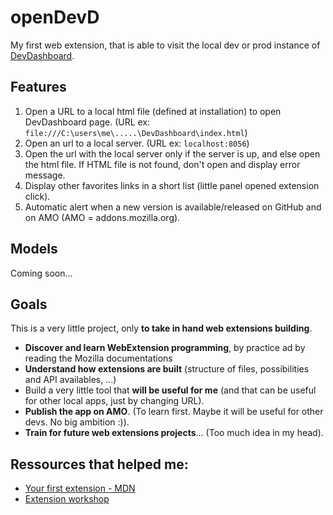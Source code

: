 # openDevD
My first web extension, that is able to visit the local dev or prod instance of [DevDashboard](https://github.com/samuelroland/DevDashboard).

## Features
1. Open a URL to a local html file (defined at installation) to open DevDashboard page. (URL ex: `file:///C:\users\me\.....\DevDashboard\index.html`)
1. Open an url to a local server. (URL ex: `localhost:8056`)
1. Open the url with the local server only if the server is up, and else open the html file. If HTML file is not found, don't open and display error message.
1. Display other favorites links in a short list (little panel opened extension click).
1. Automatic alert when a new version is available/released on GitHub and on AMO (AMO = addons.mozilla.org).

## Models
Coming soon...

## Goals
This is a very little project, only **to take in hand web extensions building**.
- **Discover and learn WebExtension programming**, by practice ad by reading the Mozilla documentations
- **Understand how extensions are built** (structure of files, possibilities and API availables, ...)
- Build a very little tool that **will be useful for me** (and that can be useful for other local apps, just by changing URL).
- **Publish the app on AMO**. (To learn first. Maybe it will be useful for other devs. No big ambition :)).
- **Train for future web extensions projects**... (Too much idea in my head).

## Ressources that helped me:
- [Your first extension - MDN](https://developer.mozilla.org/fr/docs/Mozilla/Add-ons/WebExtensions/Your_first_WebExtension)
- [Extension workshop](https://extensionworkshop.com/)
